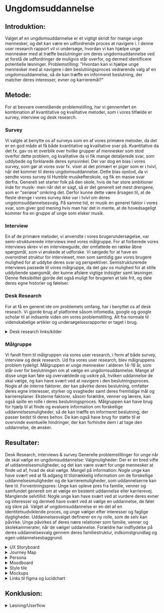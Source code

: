 # Ungdomsuddannelse

## Introduktion:
Valget af en ungdomsuddannelse er et vigtigt skridt for mange unge mennesker, og det kan være en udfordrende proces at navigere i. I denne user research rapport vil vi undersøge, hvordan vi kan hjælpe unge mennesker med at træffe beslutninger om deres ungdomsuddannelse ved at forstå de udfordringer de muligvis står overfor, og dermed identificere potentielle løsninger.
Problemstilling:
"Hvordan kan vi hjælpe unge mennesker med at navigere i den beslutningsproces vedrørende valg af en ungdomsuddannelse, så de kan træffe en informeret beslutning, der matcher deres interesser, evner og karrieremål?"

## Metode:
For at besvare ovenstående problemstilling, har vi gennemført en kombination af kvantitative og kvalitative metoder, som i vores tilfælde er survey, interview og desk research. 

### Survey
Vi valgte at benytte os af surveys som en af vores primære metoder, da det er en god måde at få både kvantitative og kvalitative svar på. Kvantitative da det fx. gav os et overblik over hvilke grupper af mennesker som stod overfor dette problem, og kvalitative da vi fik mange detaljerede svar, som uddybede og forklarede deres synsvinkel.
Der var dog en bias i vores survey, som gør at vores svar fx. viser at det primært er piger som er i tvivl, når det kommer til deres ungdomsuddannelse. Dette bias opstod, da vi sendte vores survey til Humble musikefterskole, og fik en masse svar derfra.  Generelt set starter folk på den skole, hvis de har store ambitioner inde for musik- men når det er sagt, så er det generelt set mest drengene, som er “seriøse” omkring det. Derfor kunne dette være årsagen til, at de fleste drenge i vores survey ikke var i tvivl om deres ungdomsuddannelsesvalg. På samme tid, er musik en generel faktor i vores svar, som giver god mening hvis man har det in mente, at de hovedsageligt kommer fra en gruppe af unge som elsker musik. 

### Interview
En af de primære metoder, vi anvendte i vores brugerundersøgelse, var semi-strukturerede interviews med vores målgruppe. 
For at forberede vores interviews skrev vi en interviewguide, der omfattede en række åbne spørgsmål, som vi ønskede at udforske. Vi sørgede for at have en overordnet struktur for interviewet, men som samtidig gav vores brugere mulighed for at uddybe deres svar og perspektiver. 
Semistrukturerede interviews passede til vores målgruppe, da det gav os mulighed for at stille uddybende spørgsmål, der kunne afsløre vigtige indsigter samt løsninger. Denne fleksibilitet gjorde det også muligt for brugeren at tale frit, og dele deres egne historier og følelser.

### Desk Research
For at få en generel ide om problemets omfang, har i benyttet os af desk reseach. Vi gjorde brug af platforme såsom infomedia, google og google scholar til at indsamle viden om vores problemstilling. Alt fra normale til videnskabelige artikler og undersøgelsesrapporter er taget i brug. 

<details>
  <summary> Desk research links/kilder </summary>

- https://www.eva.dk/ungdomsuddannelse/gymnasiet-er-naturlige-valg-ungesynet-paa-ungdomsuddannelserne-blandt-unge-9-klasse-0
- https://www.eva.dk/grundskole/valg-ungdomsuddannelse
- https://danskegymnasier.dk/kort-over-danmarks-ungdomsuddannelser/
- https://companyoung.com/ydelser/viden-indsigt/unges-valg-af-uddannelse/
- https://www.ft.dk/samling/20161/almdel/ul%C3%B8/bilag/64/1718465.pdf
- https://jyllands-posten.dk/debat/ECE11614213/de-unge-foeler-sig-pressede-over-deres-uddannelsesvalg-her-er-tre-ting-vi-kan-goere-for-dem/
- https://www.dst.dk/da/Statistik/emner/uddannelse-og-forskning/befolkningens-uddannelsesstatus/unges-status-paa-ungdomsuddannelser
- https://dea.nu/i-farver/publikationer/analyseprojekt-hvad-driver-de-unges-uddannelsesvalg/
- https://oerestadgym.dk/
- https://sag.dk/
- https://gengym.dk/3-aarig-hf/
- https://nextkbh.dk/gymnasier/koebenhavns-mediegymnasium/
- https://nielsbrock.dk/handelsgymnasier/handelsgymnasiet-jtp
- https://www.zbc.dk/htx/htx-studieretninger-i-slagelse/robotteknologi
- https://www.teamdanmark.dk/uddannelse/uddannelsespartnere/
- https://www.ug.dk/
	
	
  </details>  

### Målgruppe
Vi fandt frem til målgruppen via vores user research, i form af både survey, interview og desk research. Ud fra vores user research, blev målgruppens problem tydeligt.
 Målgruppen er unge mennesker i alderen 14-18 år, som står over for beslutningen om at vælge en ungdomsuddannelse. Mange af disse unge kan føle sig overvældede og usikre på, hvilken uddannelse de skal vælge, og kan have svært ved at navigere i den beslutningsproces. Nogle af de interne faktorer, der kan påvirke deres beslutning, omfatter deres egne interesser, styrker og svagheder samt deres fremtidige mål og karriereplaner. Eksterne faktorer, såsom forældre, venner og lærere, kan også spille en rolle i deres beslutningsproces.
Målgruppen kan have brug for hjælp til at finde og evaluere information om forskellige uddannelsesmuligheder, så de kan træffe en informeret beslutning, der passer bedst til deres behov. De kan også have brug for støtte til at overvinde eventuelle hindringer, der kan forhindre dem i at tage den uddannelse, de ønsker.

## Resultater:
Desk Research, interviews & survey
Generelle problemstillinger for unge når de skal vælge en ungdomsuddannelse:
Valgmuligheder: Der er en bred vifte af uddannelsesmuligheder, og det kan være svært for unge mennesker at finde ud af, hvad de skal vælge.
Mangel på information: Nogle unge kan have svært ved at få adgang til tilstrækkelig information om de forskellige uddannelsesmuligheder og de karrieremuligheder, som uddannelserne kan føre til.
Forventningspres: Unge kan opleve pres fra familie, venner og samfundet generelt om at vælge en bestemt uddannelse eller karrierevej.
Manglende selvtillid: Nogle unge kan have svært ved at vurdere deres evner og interesser og dermed have svært ved at vælge en uddannelse, de føler sig sikre på.
Valget af ungdomsuddannelse er en del af en identitetsudviklende proces, og unge vælger efter interesser og faglige dygtigheder. Uddannelsesvalget definerer en ny rolle, som de selv kan påvirke.
Unge påvirkes af deres nære relationer som familie, venner og skolekammerater, når de vælger uddannelse. Forældre har indflydelse på deres uddannelsesvalg gennem deres familiestruktur, indkomstgrundlag og egen uddannelsesbaggrund.

<details>
  <summary> UX Storyboard </summary>
Storyboardet viser Emma's rejse gennem den komplekse beslutningsproces vedrørende valg af en ungdomsuddannelse. I starten er hun stresset og føler sig presset af tiden og forventningerne fra omverdenen. Hun undersøger forskellige uddannelsesmuligheder, men føler sig stadig forvirret og frustreret. Hendes eksterne faktorer, såsom forældre, venner og lærere, er også involveret i beslutningsprocessen, hvilket kan gøre det endnu mere udfordrende for Emma at tage den rigtige beslutning.
I midten af storyboardet introduceres en ny app, der kan give Emma bedre overblik og information omkring hendes uddannelsesvalg. Hun bruger app'en til at undersøge forskellige uddannelsesmuligheder og træffe en informeret beslutning. Til sidst er Emma glad og lettet over at have truffet en beslutning omkring sin ungdomsuddannelse.
Storyboardet viser, hvordan vores app kan hjælpe unge mennesker som Emma med at navigere gennem den komplekse beslutningsproces ved at give dem den nødvendige information og overblik over uddannelsesmulighederne.
	
	
![storyboard](https://user-images.githubusercontent.com/111958199/233578994-978812ab-e2b5-4db3-b9f0-436e701f0317.png)
***Lavet i figma***	
  </details>

<details>
  <summary> Journey Map </summary>
Som en del af vores brugerundersøgelse, lavede vi et user journey map for at forstå vores brugeres oplevelse med vores produkt, samt vejen dertil. Den skildrer visuelt brugerens rejse gennem forskellige stadier, herunder indledende bevidsthed, tanker, beslutningstagning, overvejelser mm. 
Journey mappen blev skabt gennem en kombination af kvalitative metoder, herunder dybdegående interviews. Baseret på dette indsamlede vi nøgle indsigter fra brugerne, for at skabe et omfattende kort, der nøjagtigt afspejler brugeroplevelsen og deres tænkningsproces. 
Journey mappen gav os et større overblik over brugerrejsen og oplevelsen, og fremhævede de vigtigste pointer. Derudover kunne vi gennem journey mappen identificere smertepunkter, motivation, mål og behov, og fik dermed en dybere forståelse af vores brugere. 
	
![journey map](https://user-images.githubusercontent.com/111958199/233586787-e94c4132-abdd-4dc5-b728-28e72ef0c83d.png)
***Lavet i lucidchart***	
	
  </details>  

<details>
  <summary> Persona </summary>
Efter en samling af vigtige indsigter og pointer, valgte vi at inddrage personaer som et redskab til vores brugerundersøgelse.
Alfred og Marie er fiktive brugerprofiler, der repræsenterer vores brugere baseret på data fra vores survey. Personaerne hjalp os med at skabe nogle effektive designs, der kommunikerer vores viden om brugerne. Dette har givet os en dybere forståelse af vores brugeres baggrund, mål og udfordringer. Eksempelvis er personernes quotes baseret på de rigtige svar vi fik fra vores survey.	

![persona](https://user-images.githubusercontent.com/111958199/233587486-164fbc04-d500-4583-b694-931b844edf4f.png)
***Lavet i figma***
	
  </details>
  
<details>
   <summary> Moodboard </summary>
Vores moodboard hjælper os med at fange essensen af vores app, som er denne jordnære, rolige og informerende app. 
	
	
![moodboard ug](https://user-images.githubusercontent.com/111958199/233589593-d58a55e0-ec59-4aae-96ba-7c547de5351f.png)
***Lavet i figma***
	
 </details>
 
<details>
  <summary> Style tile </summary>
For at finde frem til den generelle æstetiske ide til appen, har vi benyttet os af et style tile. Det er en visuel hjælp, som hjalp os med at få fastlagt ting såsom farver og typografi.
	

![style tile ug](https://user-images.githubusercontent.com/111958199/233590496-38e1a020-db6c-4e80-b8b9-08d23b60b826.png)
***Lavet i figma***
	
  </details>  

<details>
  <summary> Mockups </summary>
Vi har anvendt mockups som et af vores sidste trin i brugerundersøgelsesprocessen. Vores mockups er en visuel repræsentation af designet af vores produkt, som var designet på baggrund af vores forståelse af brugernes behov og ønsker. Hovedsageligt brugte vi vores mockups som et kommunikationsværktøj i gruppen, og for at blive enige om hvilken æstetisk vej vi skulle gå, med vores style tile in mente.

Promt til mockups: UI design,8k, illustration, app design, tiny skeuomorphic, minimalistic, ui ux, ux/ux, light colors, Dark blue elements, green, test function, school, blue aura, quiz, quizzing
	
![mockup 1](https://user-images.githubusercontent.com/111958199/233592590-4384b476-5d3a-4a5a-881b-932eed01aa85.png)

![mockup 2](https://user-images.githubusercontent.com/111958199/233592718-68b63b36-d0a0-40fd-876f-9c7d1669ed02.png)

![mockup 3](https://user-images.githubusercontent.com/111958199/233592477-a696edb0-cb54-45b3-b5a1-984018e2c131.png)

![mockup 4](https://user-images.githubusercontent.com/111958199/233592459-a3151d91-a238-4e49-af43-f81ddcd55bd2.png)
	
![mockup 5](https://user-images.githubusercontent.com/111958199/233592380-4bff8e3b-df06-4a2b-af9a-8f27f79c8308.png)
***Lavet med midjourney***
	
  </details>
		

<details>
  <summary> Links til figma og lucidchart </summary>
	
- [Figma link](https://www.figma.com/file/UDZbGUlbWwJ4j8LaQqJfLZ/Style-tile-%2B-moodboard?node-id=0%3A1&t=0fpOsEohs5KgXOhJ-1)
- [Lucidchart link, hvor man skla være logget ind for at se det](https://lucid.app/lucidspark/ef8c4a9a-b2a1-469b-b99e-4fb3bf39422b/edit?viewport_loc=-458%2C-195%2C3567%2C1878%2C0_0&invitationId=inv_3482b537-f746-47cf-9f25-c6eb9a941057)
	
  </details>
  
## Konklusion:
<details> 
<summary> Løsning/Userflow </summary> 
	
- Forside der introducerer brugeren til uddannelsesNav. Tryk på udforsk for at komme videre til hovedmenu.
- Menuen giver brugeren et overblik over uddannelsesinfo og studieretninger. Vælg studieretninger for at komme videre til kateogorierne. 
- Kategori siden viser de fire hovedkategorier unge kan skelne mellem, når det kommer til at vælge en stx uddannelse. Vælg musik/kunst for at komme videre til en oversigt over studieretningerne. 
- Oversigten viser de mulige studieretninger man kan vælge mellem, hvis man er interesseret i kunst kategorien. 
